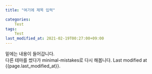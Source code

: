 ```yaml
---
title: "여기에 제목 입력"

categories:
    Test
tags:
    Test
last_modified_at: 2021-02-19T00:27:00+09:00
---
```

밑에는 내용이 들어갑니다.<br>
다른 테마를 썼다가 minimal-mistakes로 다시 해봅니다.
Last modified at {{page.last_modified_at}}.